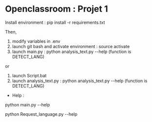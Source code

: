 # Openclassroom : Projet 1

Install environment : pip install -r requirements.txt

Then, 

1) modify variables in .env
2) launch git bash and activate environment : source activate
3) launch main.py : python analysis_text.py --help (function is DETECT_LANG)

or 

1) launch Script.bat
2) launch analysis_text.py : python analysis_text.py --help  (function is DETECT_LANG)

- Help : 

python main.py --help

python Request_language.py --help
